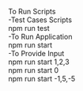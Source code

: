 To Run Scripts</br>
-Test Cases Scripts</br>
 npm run test</br>
-To Run Application</br>
  npm run start</br>
-To Provide Input</br>
 npm run start 1,2,3</br>
 npm run start 0</br>
 npm run start -1,5,-5</br>
